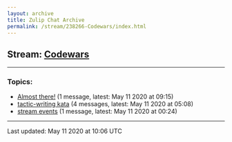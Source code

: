 ```yaml
---
layout: archive
title: Zulip Chat Archive
permalink: /stream/238266-Codewars/index.html
---
```


## Stream: [Codewars](https://leanprover-community.github.io/archive/stream/238266-Codewars/index.html)
---

### Topics:

* [Almost there!](topic/Almost.20there!.html) (1 message, latest: May 11 2020 at 09:15)
* [tactic-writing kata](topic/tactic-writing.20kata.html) (4 messages, latest: May 11 2020 at 05:08)
* [stream events](topic/stream.20events.html) (1 message, latest: May 11 2020 at 00:24)

<hr><p>Last updated: May 11 2020 at 10:06 UTC</p>